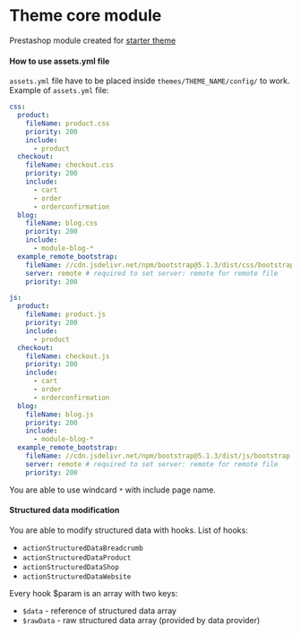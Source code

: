 # Theme core module
Prestashop module created for [starter theme](https://github.com/Oksydan/modern-prestashop-starter-theme)

#### How to use assets.yml file

`assets.yml` file have to be placed inside `themes/THEME_NAME/config/` to work.
Example of `assets.yml` file:

```yml
css:
  product:
    fileName: product.css
    priority: 200
    include:
      - product
  checkout:
    fileName: checkout.css
    priority: 200
    include:
      - cart
      - order
      - orderconfirmation
  blog:
    fileName: blog.css
    priority: 200
    include:
      - module-blog-*
  example_remote_bootstrap:
    fileName: //cdn.jsdelivr.net/npm/bootstrap@5.1.3/dist/css/bootstrap.min.css
    server: remote # required to set server: remote for remote file
    priority: 200

js:
  product:
    fileName: product.js
    priority: 200
    include:
      - product
  checkout:
    fileName: checkout.js
    priority: 200
    include:
      - cart
      - order
      - orderconfirmation
  blog:
    fileName: blog.js
    priority: 200
    include:
      - module-blog-*
  example_remote_bootstrap:
    fileName: //cdn.jsdelivr.net/npm/bootstrap@5.1.3/dist/js/bootstrap.min.js
    server: remote # required to set server: remote for remote file
    priority: 200
```

You are able to use windcard `*` with include page name.


#### Structured data modification

You are able to modify structured data with hooks. List of hooks:
 - `actionStructuredDataBreadcrumb`
 - `actionStructuredDataProduct`
 - `actionStructuredDataShop`
 - `actionStructuredDataWebsite`

Every hook $param is an array with two keys:
 - `$data` - reference of structured data array
 - `$rawData` - raw structured data array (provided by data provider)
